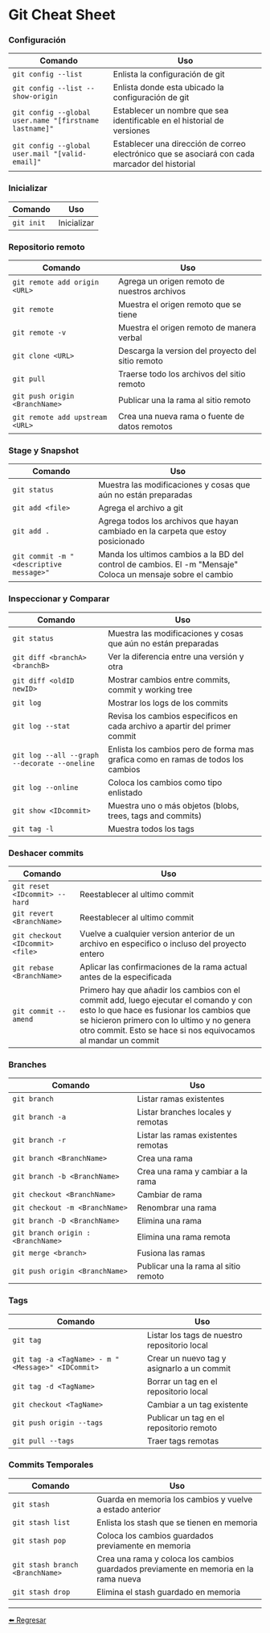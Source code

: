 # Git Cheat Sheet

### Configuración

| Comando| Uso                    |
| ------------- | ------------------------------ |
| `git config --list`      | Enlista la configuración de git       |
| `git config --list --show-origin`      | Enlista donde esta ubicado la configuración de git       |
| `git config --global user.name "[firstname lastname]"`      | Establecer un nombre que sea identificable en el historial de versiones       |
| `git config --global user.mail "[valid-email]"`      | Establecer una dirección de correo electrónico que se asociará con cada marcador del historial       |

### Inicializar

| Comando| Uso                    |
| ------------- | ------------------------------ |
| `git init`      | Inicializar       |

### Repositorio remoto

| Comando| Uso                    |
| ------------- | ------------------------------ |
| `git remote add origin <URL>`      | Agrega un origen remoto de nuestros archivos       |
| `git remote`      | Muestra el origen remoto que se tiene       |
| `git remote -v`      | Muestra el origen remoto de manera verbal       |
| `git clone <URL>`      | Descarga la version del proyecto del sitio remoto       |
| `git pull`      | Traerse todo los archivos del sitio remoto       |
| `git push origin <BranchName>`      | Publicar una la rama al sitio remoto       |
| `git remote add upstream <URL>`      | Crea una nueva rama o fuente de datos remotos       |

### Stage y Snapshot

| Comando| Uso                    |
| ------------- | ------------------------------ |
| `git status`      | Muestra las modificaciones y cosas que aún no están preparadas        |
| `git add <file>`      | Agrega el archivo a git       |
| `git add .`      | Agrega todos los archivos que hayan cambiado en la carpeta que estoy posicionado       |
| `git commit -m "<descriptive message>"`      | Manda los ultimos cambios a la BD del control de cambios. El -m "Mensaje" Coloca un mensaje sobre el cambio       |

### Inspeccionar y Comparar

| Comando| Uso                    |
| ------------- | ------------------------------ |
| `git status`      | Muestra las modificaciones y cosas que aún no están preparadas        |
| `git diff <branchA> <branchB>`      | Ver la diferencia entre una versión y otra       |
| `git diff <oldID newID>`      | Mostrar cambios entre commits, commit y working tree       |
| `git log`      | Mostrar los logs de los commits       |
| `git log --stat`      | Revisa los cambios especificos en cada archivo a apartir del primer commit       |
| `git log --all --graph --decorate --oneline`      | Enlista los cambios pero de forma mas grafica como en ramas de todos los cambios       |
| `git log --online`      | Coloca los cambios como tipo enlistado       |
| `git show <IDcommit>`      | Muestra uno o más objetos (blobs, trees, tags and commits)       |
| `git tag -l`      | Muestra todos los tags       |

### Deshacer commits

| Comando| Uso                    |
| ------------- | ------------------------------ |
| `git reset <IDcommit> --hard`      | Reestablecer al ultimo commit        |
| `git revert <BranchName>`      | Reestablecer al ultimo commit        |
| `git checkout <IDcommit> <file>`      | Vuelve a cualquier version anterior de un archivo en especifico o incluso del proyecto entero        |
| `git rebase <BranchName>`      | Aplicar las confirmaciones de la rama actual antes de la especificada         |
| `git commit --amend`      | Primero hay que añadir los cambios con el commit add, luego ejecutar el comando y con esto lo que hace es fusionar los cambios que se hicieron primero con lo ultimo y no genera otro commit. Esto se hace si nos equivocamos al mandar un commit         |

### Branches

| Comando| Uso                    |
| ------------- | ------------------------------ |
| `git branch`      | Listar ramas existentes        |
| `git branch -a`      | Listar branches locales y remotas        |
| `git branch -r`      | Listar las ramas existentes remotas        |
| `git branch <BranchName>`      | Crea una rama        |
| `git branch -b <BranchName>`      | Crea una rama y cambiar a la rama        |
| `git checkout <BranchName>`      | Cambiar de rama        |
| `git checkout -m <BranchName>`      | Renombrar una rama        |
| `git branch -D <BranchName>`      | Elimina una rama        |
| `git branch origin :<BranchName>`      | Elimina una rama remota        |
| `git merge <branch>`      | Fusiona las ramas        |
| `git push origin <BranchName>`      | Publicar una la rama al sitio remoto       |

### Tags

| Comando| Uso                    |
| ------------- | ------------------------------ |
| `git tag`      | Listar los tags de nuestro repositorio local        |
| `git tag -a <TagName> - m "<Message>" <IDCommit>`      | Crear un nuevo tag y asignarlo a un commit        |
| `git tag -d <TagName>`      | Borrar un tag en el repositorio local        |
| `git checkout <TagName>`      | Cambiar a un tag existente        |
| `git push origin --tags`      | Publicar un tag en el repositorio remoto        |
| `git pull --tags`      | Traer tags remotas        |

### Commits Temporales

| Comando| Uso                    |
| ------------- | ------------------------------ |
| `git stash`      | Guarda en memoria los cambios y vuelve a estado anterior        |
| `git stash list`      | Enlista los stash que se tienen en memoria        |
| `git stash pop`      | Coloca los cambios guardados previamente en memoria        |
| `git stash branch <BranchName>`      | Crea una rama y coloca los cambios guardados previamente en memoria en la rama nueva        |
| `git stash drop`      | Elimina el stash guardado en memoria        |

---

[:arrow_left: Regresar](https://github.com/m4lal0/cheatsheets)